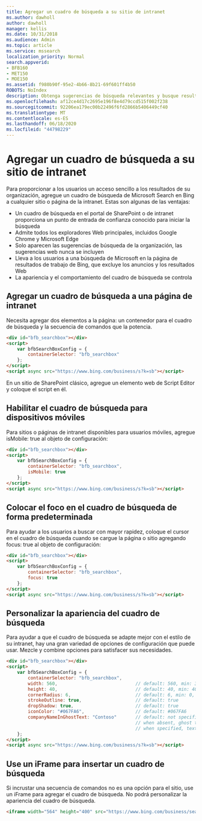 ```yaml
---
title: Agregar un cuadro de búsqueda a su sitio de intranet
ms.author: dawholl
author: dawholl
manager: kellis
ms.date: 10/31/2018
ms.audience: Admin
ms.topic: article
ms.service: mssearch
localization_priority: Normal
search.appverid:
- BFB160
- MET150
- MOE150
ms.assetid: f980b90f-95e2-4b66-8b21-69f601ff4b50
ROBOTS: NoIndex
description: Obtenga sugerencias de búsqueda relevantes y busque resultados de trabajo más rápidos agregando un cuadro de búsqueda de Microsoft Search a un sitio o una página de intranet.
ms.openlocfilehash: af12ce4d17c2695e196f8e4d79ccd515f002f238
ms.sourcegitcommit: 92206ea179ec00b22496f6fd2866b5406449cf40
ms.translationtype: MT
ms.contentlocale: es-ES
ms.lasthandoff: 06/18/2020
ms.locfileid: "44798229"
---
```

# <a name="add-a-search-box-to-your-intranet-site"></a>Agregar un cuadro de búsqueda a su sitio de intranet

Para proporcionar a los usuarios un acceso sencillo a los resultados de su organización, agregue un cuadro de búsqueda de Microsoft Search en Bing a cualquier sitio o página de la intranet. Estas son algunas de las ventajas:

- Un cuadro de búsqueda en el portal de SharePoint o de intranet proporciona un punto de entrada de confianza conocido para iniciar la búsqueda
- Admite todos los exploradores Web principales, incluidos Google Chrome y Microsoft Edge
- Solo aparecen las sugerencias de búsqueda de la organización, las sugerencias web nunca se incluyen
- Lleva a los usuarios a una búsqueda de Microsoft en la página de resultados de trabajo de Bing, que excluye los anuncios y los resultados Web
- La apariencia y el comportamiento del cuadro de búsqueda se controla
  
## <a name="add-a-search-box-to-an-intranet-page"></a>Agregar un cuadro de búsqueda a una página de intranet

Necesita agregar dos elementos a la página: un contenedor para el cuadro de búsqueda y la secuencia de comandos que la potencia.
  
```html
<div id="bfb_searchbox"></div>
<script>
    var bfbSearchBoxConfig = {
        containerSelector: "bfb_searchbox"
    };
</script>
<script async src="https://www.bing.com/business/s?k=sb"></script>
```

En un sitio de SharePoint clásico, agregue un elemento web de Script Editor y coloque el script en él.
  
## <a name="enable-the-search-box-for-mobile"></a>Habilitar el cuadro de búsqueda para dispositivos móviles

Para sitios o páginas de intranet disponibles para usuarios móviles, agregue isMobile: true al objeto de configuración:
  
```html
<div id="bfb_searchbox"></div>
<script>
    var bfbSearchBoxConfig = {
        containerSelector: "bfb_searchbox", 
        isMobile: true
    };
</script>
<script async src="https://www.bing.com/business/s?k=sb"></script>
```

## <a name="put-focus-on-the-search-box-by-default"></a>Colocar el foco en el cuadro de búsqueda de forma predeterminada

Para ayudar a los usuarios a buscar con mayor rapidez, coloque el cursor en el cuadro de búsqueda cuando se cargue la página o sitio agregando focus: true al objeto de configuración:
  
```html
<div id="bfb_searchbox"></div>
<script>
    var bfbSearchBoxConfig = {
        containerSelector: "bfb_searchbox",
        focus: true
    };
</script>
<script async src="https://www.bing.com/business/s?k=sb"></script>
```

## <a name="customize-the-appearance-of-the-search-box"></a>Personalizar la apariencia del cuadro de búsqueda 

Para ayudar a que el cuadro de búsqueda se adapte mejor con el estilo de su intranet, hay una gran variedad de opciones de configuración que puede usar. Mezcle y combine opciones para satisfacer sus necesidades.

```html
<div id="bfb_searchbox"></div>
<script>
    var bfbSearchBoxConfig = {
        containerSelector: "bfb_searchbox",
        width: 560,                             // default: 560, min: 360, max: 650
        height: 40,                             // default: 40, min: 40, max: 72
        cornerRadius: 6,                        // default: 6, min: 0, max: 25                                   
        strokeOutline: true,                    // default: true
        dropShadow: true,                       // default: true
        iconColor: "#067FA6",                   // default: #067FA6
        companyNameInGhostText: "Contoso"       // default: not specified
                                                // when absent, ghost text will be "Search work"
                                                // when specified, text will be "Search <companyNameInGhostText>"
    };
</script>
<script async src="https://www.bing.com/business/s?k=sb"></script>
```

## <a name="use-an-iframe-to-embed-a-search-box"></a>Use un iFrame para insertar un cuadro de búsqueda

Si incrustar una secuencia de comandos no es una opción para el sitio, use un iFrame para agregar el cuadro de búsqueda. No podrá personalizar la apariencia del cuadro de búsqueda.
  
```html
<iframe width="564" height="400" src="https://www.bing.com/business/searchbox"></iframe>
```
